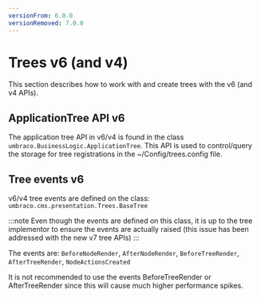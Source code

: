 ```yaml
---
versionFrom: 6.0.0
versionRemoved: 7.0.0
---
```


# Trees v6 (and v4)

This section describes how to work with and create trees with the v6 (and v4 APIs).

## ApplicationTree API v6

The application tree API in v6/v4 is found in the class `umbraco.BusinessLogic.ApplicationTree`. This API is used to control/query the storage for tree registrations in the ~/Config/trees.config file.

## Tree events v6

v6/v4 tree events are defined on the class: `umbraco.cms.presentation.Trees.BaseTree`

:::note
Even though the events are defined on this class, it is up to the tree implementor to ensure the events are actually raised (this issue has been addressed with the new v7 tree APIs)
:::

The events are: `BeforeNodeRender`, `AfterNodeRender`, `BeforeTreeRender`, `AfterTreeRender`, `NodeActionsCreated`

It is not recommended to use the events BeforeTreeRender or AfterTreeRender since this will cause much higher performance spikes.





 
